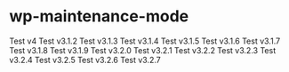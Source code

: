 # wp-maintenance-mode

Test v4
Test v3.1.2
Test v3.1.3
Test v3.1.4
Test v3.1.5
Test v3.1.6
Test v3.1.7
Test v3.1.8
Test v3.1.9
Test v3.2.0
Test v3.2.1
Test v3.2.2
Test v3.2.3
Test v3.2.4
Test v3.2.5
Test v3.2.6
Test v3.2.7
